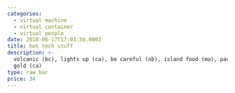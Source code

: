 ```yaml
---
categories:
  - virtual machine
  - virtual container
  - virtual people
date: 2018-06-17T17:03:58.000Z
title: hot tech stuff
description: >-
  volcanic (bc), lights up (ca), be careful (nb), island food (ma), pacific
  gold (ca)
type: raw bar
price: 34
---
```



